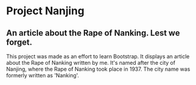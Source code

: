 # Project Nanjing
## An article about the Rape of Nanking. Lest we forget.

This project was made as an effort to learn Bootstrap. It displays an article about the Rape of Nanking written by me. It's named after the city of Nanjing, where the Rape of Nanking took place in 1937. The city name was formerly written as 'Nanking'. 
